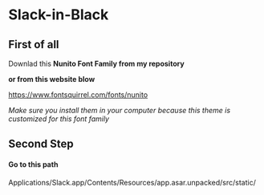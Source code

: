 # Slack-in-Black

## First of all
Downlad this  **Nunito Font Family from my repository** 

**or from this website blow**

https://www.fontsquirrel.com/fonts/nunito

_Make sure you install them in your computer because this theme is customized for this font family_ 

## Second Step

#### Go to this path 
Applications/Slack.app/Contents/Resources/app.asar.unpacked/src/static/
